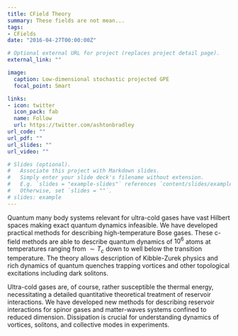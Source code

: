 ```yaml
---
title: CField Theory
summary: These fields are not mean...  
tags:
- CFields
date: "2016-04-27T00:00:00Z"

# Optional external URL for project (replaces project detail page).
external_link: ""

image:
  caption: Low-dimensional stochastic projected GPE
  focal_point: Smart

links:
- icon: twitter
  icon_pack: fab
  name: Follow
  url: https://twitter.com/ashtonbradley
url_code: ""
url_pdf: ""
url_slides: ""
url_video: ""

# Slides (optional).
#   Associate this project with Markdown slides.
#   Simply enter your slide deck's filename without extension.
#   E.g. `slides = "example-slides"` references `content/slides/example-slides.md`.
#   Otherwise, set `slides = ""`.
# slides: example
---
```


Quantum many body systems relevant for ultra-cold gases have vast Hilbert spaces making exact quantum dynamics infeasible. We have developed practical methods for describing high-temperature Bose gases. These c-field methods are able to describe quantum dynamics of $10^6$ atoms at temperatures ranging from $\sim T_c$ down to well below the transition temperature. The theory allows description of Kibble-Zurek physics and rich dynamics of quantum quenches trapping vortices and other topological excitations including dark solitons.

Ultra-cold gases are, of course, rather susceptible the thermal energy, necessitating a detailed quantitative theoretical treatment of reservoir interactions. We have developed new methods for describing reservoir interactions for spinor gases and matter-waves systems confined to reduced dimension. Dissipation is crucial for understanding dynamics of vortices, solitons, and collective modes in experiments. 

